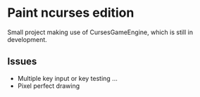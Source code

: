 # Paint ncurses edition
Small project making use of CursesGameEngine, which is still in development.

## Issues
- Multiple key input or key testing ...
- Pixel perfect drawing
